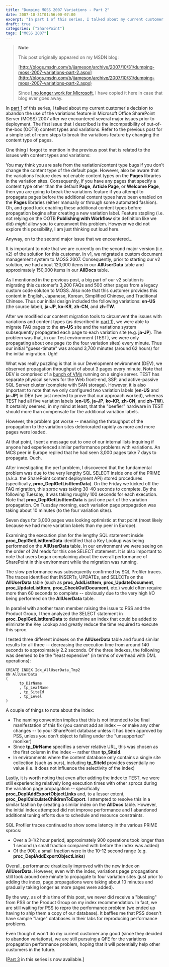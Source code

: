```yaml
---
title: "Dumping MOSS 2007 Variations - Part 2"
date: 2007-10-31T01:56:00-07:00
excerpt: "In part 1 of this series, I talked about my current customer's decision to abandon the use of the variations feature in Microsoft Office SharePoint Server (MOSS) 2007 after we encountered several major issues prior to deployment. The first issue that..."
draft: true
categories: ["SharePoint"]
tags: ["MOSS 2007"]
---
```


> **Note**
>
> This post originally appeared on my MSDN blog:
>
> [http://blogs.msdn.com/b/jjameson/archive/2007/10/31/dumping-moss-2007-variations-part-2.aspx](http://blogs.msdn.com/b/jjameson/archive/2007/10/31/dumping-moss-2007-variations-part-2.aspx)
>
> Since
> [I no longer work for Microsoft](/blog/jjameson/2011/09/02/last-day-with-microsoft), I have copied it here in case that blog
> ever goes away.

In [part 1](/blog/jjameson/2007/10/30/dumping-moss-2007-variations-part-1) of this series, I talked about my current customer's decision to abandon  the use of the variations feature in Microsoft Office SharePoint Server (MOSS) 2007  after we encountered several major issues prior to deployment. The first issue that  I described is the incompatibility of out-of-the-box (OOTB) content types and variations.  Refer to the previous post for a simple set of repro steps to break the variations  feature by changing the content type of pages.

One thing I forgot to mention in the previous post that is related to the issues  with content types and variations:

You may think you are safe from the variation/content type bugs if you don't  change the content type of the default page. However, also be aware that the variations  feature does not enable content types on the **Pages** libraries in  the variation sites. Consequently, if you have any pages that specify a content  type other than the default **Page**, **Article Page**,  or **Welcome Page**, then you are going to break the variations feature  if you attempt to propagate pages before the additional content types have been  enabled on the **Pages** libraries (either manually or through some  automated fashion). Oh, and good luck enabling these additional content types before  propagation begins after creating a new variation label. Feature stapling (i.e.  not relying on the OOTB **Publishing with Workflow** site definition  like we did) *might* allow you to curcumvent this problem. However we did  not explore this possibility, I am just thinking out loud here.

Anyway, on to the second major issue that we encountered...

It is important to note that we are currently on the second major version (i.e.  v2) of the solution for this customer. In v1, we migrated a custom document management  system to MOSS 2007. Consequently, prior to starting our v2 solution, we had about  120,000 items in our **AllUserData** table and approximately 150,000  items in our **AllDocs** table.

As I mentioned in the previous post, a big part of our v2 solution is migrating  this customer's 3,200 FAQs and 500 other pages from a legacy custom code soluton  to MOSS. Also note that this customer provides this content in English, Japanese,  Korean, Simplified Chinese, and Traditional Chinese. Thus our initial design included  the following variations: **en-US** (the source label), **ja-JP**, **ko-KR**, **zh-CN**, and **zh-TW**.

After we modified our content migration tools to circumvent the issues with variations  and content types (as described in [part 1](/blog/jjameson/2007/10/30/dumping-moss-2007-variations-part-1)), we were able to migrate FAQ pages to the **en-US** site  and the variations system subsequently propagated each page to each variation site  (e.g. **ja-JP**). The problem was that, in our Test environment (TEST),  we were only propagating about one page (to the four variation sites) every minute.  Thus our initial "guess-timate" was around 3,700 minutes (around 62 hours) for the  initial migration. Ugh!

What was really puzzling is that in our Development environment (DEV), we observed  propagation throughput of about 3 pages every minute. Note that DEV is comprised  of a [bunch of VMs](/blog/jjameson/2007/06/09/moss-development-environment-and-windows-update-bug) running on a single server. TEST has separate physical servers  for the Web front-end, SSP, and active-passive SQL Server cluster (complete with  SAN storage). However, it is also important to note that we only configured two  variation labels (**en-US** and **ja-JP**) in DEV (we just needed to prove that our approach worked), whereas TEST  had all five variation labels (**en-US**, **ja-JP**, **ko-KR**, **zh-CN**, and **zh-TW**). It  certainly seemed, in my mind at least, that the "beefier" hardware in TEST should  more than compensate for the additional variation labels.

However, the problem got worse -- meaning the throughput of the propagation to  the variation sites deteriorated rapidly as more and more pages were loaded.

At that point, I sent a message out to one of our internal lists inquiring if  anyone had experienced similar performance problems with variations. An MCS peer  in Europe replied that he had seen 3,000 pages take 7 days to propagate. Ouch.

After investigating the perf problem, I discovered that the fundamental problem  was due to the very lengthy SQL SELECT inside one of the PRIME (a.k.a. the SharePoint  content deployment API) stored procedures (specifically, **proc\_DeplGetListItemData**).  On the Friday we kicked off the FAQ migration, this sproc was taking 30-40 seconds  to complete. By the following Tuesday, it was taking roughly 100 seconds for each  execution. Note that **proc\_DeplGetListItemData** is just one part  of the variation propagation. On Tuesday morning, each variation page propagation  was taking about 10 minutes (to the four variation sites).

Seven days for 3,000 pages was looking optimistic at that point (most likely  because we had more variation labels than my peer in Europe).

Examining the execution plan for the lengthy SQL statement inside **proc\_DeplGetListItemData**  identified that a Key Lookup was being performed on the **AllUserData**  table. In our environment we were seeing on the order of 2M reads for this one SELECT  statement. It is also important to note that users began complaining about the overall  performance of SharePoint in this environment while the migration was running.

The slow performance was subsequently confirmed by SQL Profiler traces. The traces  identified that INSERTs, UPDATEs, and SELECTs on the **AllUserData**  table (such as **proc\_AddListItem**, **proc\_UpdateDocument**, **proc\_UpdateListItem**, **proc\_CheckOutDocument**, etc.)  would often require more than 60 seconds to complete -- obviously due to the very  high I/O being performed on the **AllUserData** table.

In parallel with another team member raising the issue to PSS and the Product  Group, I then analyzed the SELECT statement in **proc\_DeplGetListItemData**  to determine an index that could be added to eliminate the Key Lookup and greatly  reduce the time required to execute this sproc.

I tested three different indexes on the **AllUserData** table and  found similar results for all three -- decreasing the execution time from around  140 seconds to approximately 2.2 seconds. Of the three indexes, the following was  deemed to be the "least expensive" (in terms of overhead with DML operations):

```
CREATE INDEX Idx_AllUserData_Tmp2
ON AllUserData
(
      tp_DirName
      , tp_LeafName
      , tp_SiteId
      , tp_Level
)
```

A couple of things to note about the index:

- The naming convention implies that this is not intended to be final manifestation
  of this fix (you cannot add an index -- or make any other changes -- to
  your SharePoint database unless it has been approved by PSS, unless you
  don't object to falling under the "unsupported" moniker)
- Since **tp\_DirName** specifies a server relative URL, this
  was chosen as the first column in the index -- rather than **tp\_SiteId**.
- In environments where the content database only contains a single site collection
  (such as ours), including **tp\_SiteId** provides essentially
  no value (i.e. it does not influence the selectivity of the index)

Lastly, it is worth noting that even after adding the index to TEST, we were  still experiencing relatively long execution times with other sprocs during the  variation page propagation -- specifically **proc\_DeplAddExportObjectLinks**  and, to a lesser extent, **proc\_DeplCalculateChildrenToExport**. I  attempted to resolve this in a similar fashion by creating a similar index on the **AllDocs** table. However, the initial index attempted did not improve  performance and I abandoned additional tuning efforts due to schedule and resource  constraints.

SQL Profiler traces continued to show some latency in the various PRIME sprocs:

- Over a 3-1/2 hour period, approximately 900 operations took longer than
  1 second (a small fraction compared with before the index was added)
- Of the 900, a small fraction were in the 10-12 second range (e.g.
  **proc\_DeplAddExportObjectLinks**)

Overall, performance drastically improved with the new index on **AllUserData**.  However, even with the index, variations page propagations still took around one  minute to propagate to four variation sites (just prior to adding the index, page  propagations were taking about 10 minutes and gradually taking longer as more pages  were added).

By the way, as of this time of this post, we never did receive a "blessing" from  PSS or the Product Group on my index recommendation. In fact, we are still waiting  for PSS to repro the performance problem (we ended up having to ship them a copy  of our database). It baffles me that PSS doesn't have sample "large" databases in  their labs for reproducing performance problems.

Even though it won't do my current customer any good (since they decided to abandon  variations), we are still pursuing a QFE for the variations propagation performance  problem, hoping that it will potentially help other customers in the future.

[[Part
3](/blog/jjameson/2007/11/02/dumping-moss-2007-variations-part-3) in this series is now available.]

